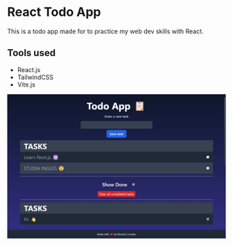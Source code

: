 # React Todo App

This is a todo app made for to practice my web dev skills with React.

## Tools used

* React.js
* TailwindCSS
* Vite.js

![Page Screenshot](images/Screenshot.jpeg)
